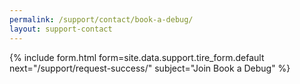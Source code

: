 ```yaml
---
permalink: /support/contact/book-a-debug/ 
layout: support-contact
---
```


{% include form.html 
    form=site.data.support.tire_form.default 
    next="/support/request-success/"
    subject="Join Book a Debug" %}